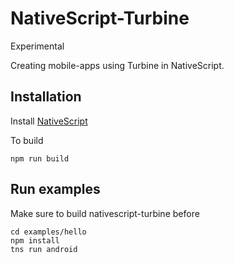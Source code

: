 # NativeScript-Turbine

Experimental

Creating mobile-apps using Turbine in NativeScript.

## Installation

Install [NativeScript](http://docs.nativescript.org/start/quick-setup)

To build

```
npm run build
```

## Run examples

Make sure to build nativescript-turbine before

```
cd examples/hello
npm install
tns run android
```
